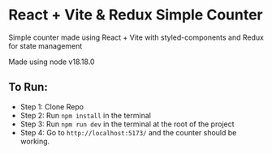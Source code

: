 # React + Vite & Redux Simple Counter

Simple counter made using React + Vite with styled-components and Redux for state management

Made using node v18.18.0

## To Run:

 - Step 1: Clone Repo
 - Step 2: Run `npm install` in the terminal
 - Step 3: Run `npm run dev` in the terminal at the root of the project
 - Step 4: Go to `http://localhost:5173/` and the counter should be working. 
